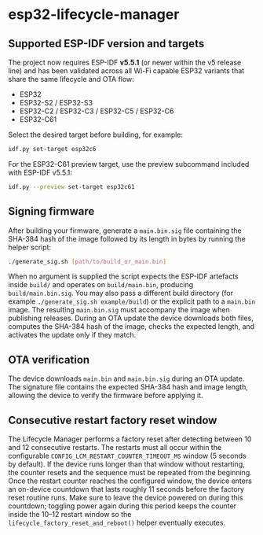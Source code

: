 # esp32-lifecycle-manager

## Supported ESP-IDF version and targets

The project now requires ESP-IDF **v5.5.1** (or newer within the v5 release
line) and has been validated across all Wi-Fi capable ESP32 variants that share
the same lifecycle and OTA flow:

* ESP32
* ESP32-S2 / ESP32-S3
* ESP32-C2 / ESP32-C3 / ESP32-C5 / ESP32-C6
* ESP32-C61

Select the desired target before building, for example:

```bash
idf.py set-target esp32c6
```

For the ESP32-C61 preview target, use the preview subcommand included with
ESP-IDF v5.5.1:

```bash
idf.py --preview set-target esp32c61
```

## Signing firmware

After building your firmware, generate a `main.bin.sig` file containing the
SHA-384 hash of the image followed by its length in bytes by running the helper
script:

```bash
./generate_sig.sh [path/to/build_or_main.bin]
```

When no argument is supplied the script expects the ESP-IDF artefacts inside
`build/` and operates on `build/main.bin`, producing `build/main.bin.sig`. You
may also pass a different build directory (for example `./generate_sig.sh
example/build`) or the explicit path to a `main.bin` image. The resulting
`main.bin.sig` must accompany the image when publishing releases. During an OTA
update the device downloads both files, computes the SHA-384 hash of the image,
checks the expected length, and activates the update only if they match.

## OTA verification

The device downloads `main.bin` and `main.bin.sig` during an OTA update. The
signature file contains the expected SHA-384 hash and image length, allowing the
device to verify the firmware before applying it.

## Consecutive restart factory reset window

The Lifecycle Manager performs a factory reset after detecting between 10 and
12 consecutive restarts. The restarts must all occur within the configurable
`CONFIG_LCM_RESTART_COUNTER_TIMEOUT_MS` window (5 seconds by default). If the
device runs longer than that window without restarting, the counter resets and
the sequence must be repeated from the beginning. Once the restart counter
reaches the configured window, the device enters an on-device countdown that
lasts roughly 11 seconds before the factory reset routine runs. Make sure to
leave the device powered on during this countdown; toggling power again during
this period keeps the counter inside the 10–12 restart window so the
`lifecycle_factory_reset_and_reboot()` helper eventually executes.
